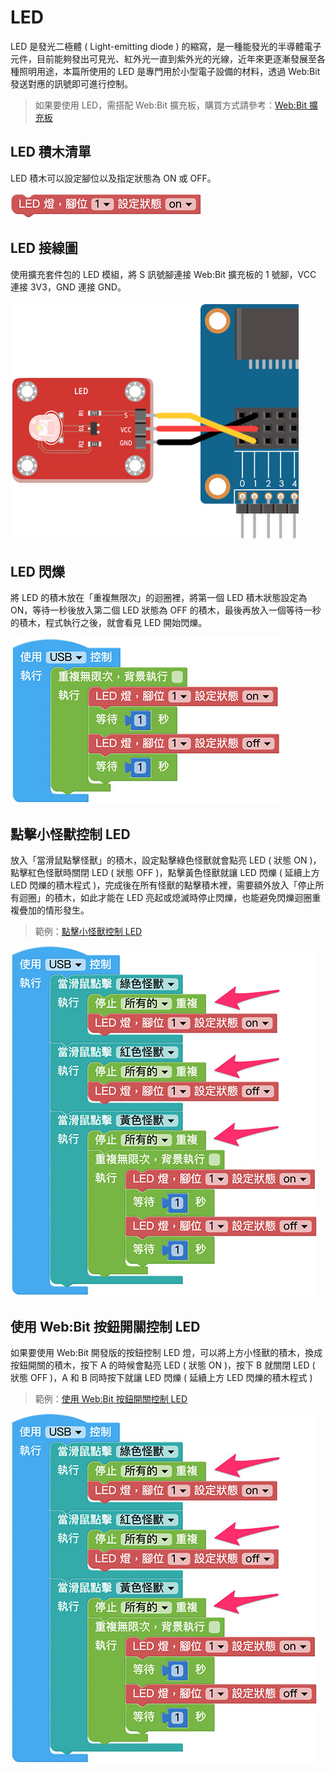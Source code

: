 # LED

LED 是發光二極體 ( Light-emitting diode ) 的縮寫，是一種能發光的半導體電子元件，目前能夠發出可見光、紅外光一直到紫外光的光線，近年來更逐漸發展至各種照明用途，本篇所使用的 LED 是專門用於小型電子設備的材料，透過 Web:Bit 發送對應的訊號即可進行控制。

> 如果要使用 LED，需搭配 Web:Bit 擴充板，購買方式請參考：[Web:Bit 擴充板](https://store.webduino.io/products/webbit-extension-board?utm_source=webbit&utm_medium=article#_blank)

## LED 積木清單

LED 積木可以設定腳位以及指定狀態為 ON 或 OFF。

![LED](../../../../media/zh-tw/education/extension-full-package/led-01.jpg)

## LED 接線圖

使用擴充套件包的 LED 模組，將 S 訊號腳連接 Web:Bit 擴充板的 1 號腳，VCC 連接 3V3，GND 連接 GND。

![LED](../../../../media/zh-tw/education/extension-full-package/led-02.jpg)

## LED 閃爍

將 LED 的積木放在「重複無限次」的迴圈裡，將第一個 LED 積木狀態設定為 ON，等待一秒後放入第二個 LED 狀態為 OFF 的積木，最後再放入一個等待一秒的積木，程式執行之後，就會看見 LED 開始閃爍。

![LED](../../../../media/zh-tw/education/extension-full-package/led-03.jpg)

## 點擊小怪獸控制 LED

放入「當滑鼠點擊怪獸」的積木，設定點擊綠色怪獸就會點亮 LED ( 狀態 ON )，點擊紅色怪獸時關閉 LED ( 狀態 OFF )，點擊黃色怪獸就讓 LED 閃爍 ( 延續上方 LED 閃爍的積木程式 )，完成後在所有怪獸的點擊積木裡，需要額外放入「停止所有迴圈」的積木，如此才能在 LED 亮起或熄滅時停止閃爍，也能避免閃爍迴圈重複疊加的情形發生。

> 範例：[點擊小怪獸控制 LED](https://webbit.webduino.io/blockly/?demo=default#8qMJ9M0Wj8D3W)

![LED](../../../../media/zh-tw/education/extension-full-package/led-04.jpg)

## 使用 Web:Bit 按鈕開關控制 LED

如果要使用 Web:Bit 開發版的按鈕控制 LED 燈，可以將上方小怪獸的積木，換成按鈕開關的積木，按下 A 的時候會點亮 LED ( 狀態 ON )，按下 B 就關閉 LED ( 狀態 OFF )，A 和 B 同時按下就讓 LED 閃爍 ( 延續上方 LED 閃爍的積木程式 )

> 範例：[使用 Web:Bit 按鈕開關控制 LED](https://webbit.webduino.io/blockly/?demo=default#py6lPpWKDzXqZ)

![LED](../../../../media/zh-tw/education/extension-full-package/led-04.jpg)

